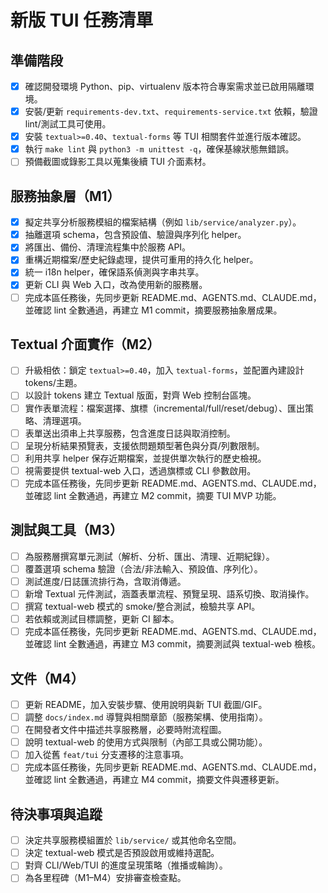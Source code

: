 # 新版 TUI 任務清單

## 準備階段
- [x] 確認開發環境 Python、pip、virtualenv 版本符合專案需求並已啟用隔離環境。
- [x] 安裝/更新 `requirements-dev.txt`、`requirements-service.txt` 依賴，驗證 lint/測試工具可使用。
- [x] 安裝 `textual>=0.40`、`textual-forms` 等 TUI 相關套件並進行版本確認。
- [x] 執行 `make lint` 與 `python3 -m unittest -q`，確保基線狀態無錯誤。
- [ ] 預備截圖或錄影工具以蒐集後續 TUI 介面素材。

## 服務抽象層（M1）
- [x] 擬定共享分析服務模組的檔案結構（例如 `lib/service/analyzer.py`）。
- [x] 抽離選項 schema，包含預設值、驗證與序列化 helper。
- [x] 將匯出、備份、清理流程集中於服務 API。
- [x] 重構近期檔案/歷史紀錄處理，提供可重用的持久化 helper。
- [x] 統一 i18n helper，確保語系偵測與字串共享。
- [x] 更新 CLI 與 Web 入口，改為使用新的服務層。
- [ ] 完成本區任務後，先同步更新 README.md、AGENTS.md、CLAUDE.md，並確認 lint 全數通過，再建立 M1 commit，摘要服務抽象層成果。

## Textual 介面實作（M2）
- [ ] 升級相依：鎖定 `textual>=0.40`，加入 `textual-forms`，並配置內建設計 tokens/主題。
- [ ] 以設計 tokens 建立 Textual 版面，對齊 Web 控制台區塊。
- [ ] 實作表單流程：檔案選擇、旗標（incremental/full/reset/debug）、匯出策略、清理選項。
- [ ] 表單送出須串上共享服務，包含進度日誌與取消控制。
- [ ] 呈現分析結果預覽表，支援依問題類型著色與分頁/列數限制。
- [ ] 利用共享 helper 保存近期檔案，並提供單次執行的歷史檢視。
- [ ] 視需要提供 textual-web 入口，透過旗標或 CLI 參數啟用。
- [ ] 完成本區任務後，先同步更新 README.md、AGENTS.md、CLAUDE.md，並確認 lint 全數通過，再建立 M2 commit，摘要 TUI MVP 功能。

## 測試與工具（M3）
- [ ] 為服務層撰寫單元測試（解析、分析、匯出、清理、近期紀錄）。
- [ ] 覆蓋選項 schema 驗證（合法/非法輸入、預設值、序列化）。
- [ ] 測試進度/日誌匯流排行為，含取消傳遞。
- [ ] 新增 Textual 元件測試，涵蓋表單流程、預覽呈現、語系切換、取消操作。
- [ ] 撰寫 textual-web 模式的 smoke/整合測試，檢驗共享 API。
- [ ] 若依賴或測試目標調整，更新 CI 腳本。
- [ ] 完成本區任務後，先同步更新 README.md、AGENTS.md、CLAUDE.md，並確認 lint 全數通過，再建立 M3 commit，摘要測試與 textual-web 檢核。

## 文件（M4）
- [ ] 更新 README，加入安裝步驟、使用說明與新 TUI 截圖/GIF。
- [ ] 調整 `docs/index.md` 導覽與相關章節（服務架構、使用指南）。
- [ ] 在開發者文件中描述共享服務層，必要時附流程圖。
- [ ] 說明 textual-web 的使用方式與限制（內部工具或公開功能）。
- [ ] 加入從舊 `feat/tui` 分支遷移的注意事項。
- [ ] 完成本區任務後，先同步更新 README.md、AGENTS.md、CLAUDE.md，並確認 lint 全數通過，再建立 M4 commit，摘要文件與遷移更新。

## 待決事項與追蹤
- [ ] 決定共享服務模組置於 `lib/service/` 或其他命名空間。
- [ ] 決定 textual-web 模式是否預設啟用或維持選配。
- [ ] 對齊 CLI/Web/TUI 的進度呈現策略（推播或輪詢）。
- [ ] 為各里程碑（M1–M4）安排審查檢查點。
